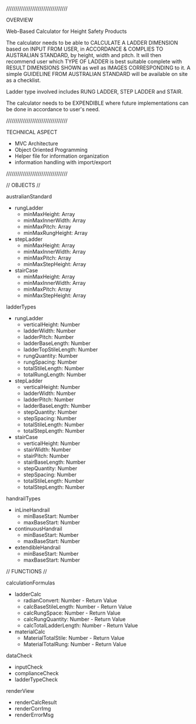 /////////////////////////////////

OVERVIEW

Web-Based Calculator for Height Safety Products

The calculator needs to be able to CALCULATE A LADDER DIMENSION based on INPUT FROM USER, in ACCORDANCE & COMPLIES TO AUSTRALIAN STANDARD, by height, width and pitch. It will then recommend user which TYPE OF LADDER is best suitable complete with RESULT DIMENSIONS SHOWN as well as IMAGES CORRESPONDING to it. A simple GUIDELINE FROM AUSTRALIAN STANDARD will be available on site as a checklist.

Ladder type involved includes RUNG LADDER, STEP LADDER and STAIR.

The calculator needs to be EXPENDIBLE where future implementations can be done in accordance to user's need.

/////////////////////////////////

TECHNICAL ASPECT

- MVC Architecture
- Object Oriented Programming
- Helper file for information organization
- information handling with import/export

/////////////////////////////////

// OBJECTS //

australianStandard

- rungLadder
  - minMaxHeight: Array
  - minMaxInnerWidth: Array
  - minMaxPitch: Array
  - minMaxRungHeight: Array
- stepLadder
  - minMaxHeight: Array
  - minMaxInnerWidth: Array
  - minMaxPitch: Array
  - minMaxStepHeight: Array
- stairCase
  - minMaxHeight: Array
  - minMaxInnerWidth: Array
  - minMaxPitch: Array
  - minMaxStepHeight: Array

ladderTypes

- rungLadder
  - verticalHeight: Number
  - ladderWidth: Number
  - ladderPitch: Number
  - ladderBaseLength: Number
  - ladderTopStileLength: Number
  - rungQuantity: Number
  - rungSpacing: Number
  - totalStileLength: Number
  - totalRungLength: Number
- stepLadder
  - verticalHeight: Number
  - ladderWidth: Number
  - ladderPitch: Number
  - ladderBaseLength: Number
  - stepQuantity: Number
  - stepSpacing: Number
  - totalStileLength: Number
  - totalStepLength: Number
- stairCase
  - verticalHeight: Number
  - stairWidth: Number
  - stairPitch: Number
  - stairBaseLength: Number
  - stepQuantity: Number
  - stepSpacing: Number
  - totalStileLength: Number
  - totalStepLength: Number

handrailTypes

- inLineHandrail
  - minBaseStart: Number
  - maxBaseStart: Number
- continuousHandrail
  - minBaseStart: Number
  - maxBaseStart: Number
- extendibleHandrail
  - minBaseStart: Number
  - maxBaseStart: Number

// FUNCTIONS //

calculationFormulas

- ladderCalc
  - radianConvert: Number - Return Value
  - calcBaseStileLength: Number - Return Value
  - calcRungSpace: Number - Return Value
  - calcRungQuantity: Number - Return Value
  - calcTotalLadderLength: Number - Return Value
- materialCalc
  - MaterialTotalStile: Number - Return Value
  - MaterialTotalRung: Number - Return Value

dataCheck

- inputCheck
- complianceCheck
- ladderTypeCheck

renderView

- renderCalcResult
- renderCorrImg
- renderErrorMsg
